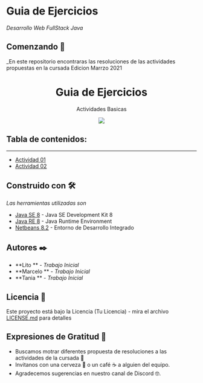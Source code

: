 # Guia de Ejercicios

_Desarrollo Web FullStack Java_

## Comenzando 🚀

_En este repositorio encontraras las resoluciones de las actividades propuestas en la cursada Edicion Marrzo 2021

<h1 align="center"> Guia de Ejercicios</h1>
<p align="center"> Actividades Basicas</p>
<p align="center"><img src="https://i.ibb.co/H7ttFD0/logo-polotic.jpg"/></p> 

## Tabla de contenidos:
---

- [Actividad 01](https://github.com/grimabrepa/Polotic_java_2021/tree/master/actividad01/actividad01)
- [Actividad 02](https://github.com/grimabrepa/Polotic_java_2021/tree/master/actividad01/Actividad02)


## Construido con 🛠️
_Las herramientas utilizadas son_

* [Java SE 8](https://www.oracle.com/ar/java/technologies/javase/javase-jdk8-downloads.html) - Java SE Development Kit 8
* [Java RE 8](https://www.java.com/es/download/ie_manual.jsp) - Java Runtime Environment
* [Netbeans 8.2](https://maven.apache.org/) - Entorno de Desarrollo Integrado


## Autores ✒️
* **Lito ** - *Trabajo Inicial* 
* **Marcelo ** - *Trabajo Inicial*
* **Tania ** - *Trabajo Inicial*

## Licencia 📄

Este proyecto está bajo la Licencia (Tu Licencia) - mira el archivo [LICENSE.md](LICENSE.md) para detalles

## Expresiones de Gratitud 🎁

* Buscamos motrar diferentes propuesta de resoluciones a las actividades de la cursada 📢
* Invitanos  con una cerveza 🍺 o un café ☕ a alguien del equipo. 
* Agradecemos sugerencias en nuestro canal de Discord 🤓.




